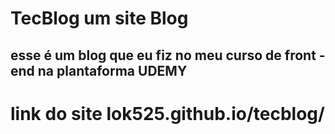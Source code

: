 <h1>TecBlog um site Blog</h1> 
<h2>esse é um blog que eu fiz no meu curso de front - end na plantaforma UDEMY</h2>
<h1> link do site lok525.github.io/tecblog/</h1>
